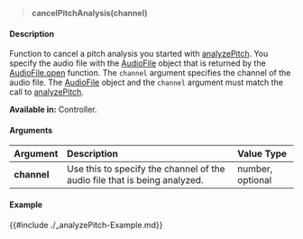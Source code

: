 >**cancelPitchAnalysis(channel)**

#### Description

Function to cancel a pitch analysis you started with [analyzePitch](./analyzePitch.md). You specify the audio file with the [AudioFile](./Audio-File.md) object that is returned by the [AudioFile.open](./AudioFileopen.md) function. The ``channel`` argument specifies the channel of the audio file. The [AudioFile](./Audio-File.md) object and the ``channel`` argument must match the call to [analyzePitch](./analyzePitch.md).

**Available in:** Controller.

#### Arguments

|Argument|Description|Value Type|
|:-|:-|:-|
|**channel**|Use this to specify the channel of the audio file that is being analyzed.|number, optional|

#### Example

{{#include ./_analyzePitch-Example.md}}
